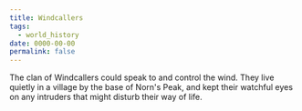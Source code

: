 ```yaml
---
title: Windcallers
tags:
  - world_history
date: 0000-00-00
permalink: false
---
```

The clan of Windcallers could speak to and control the wind. They live quietly in a village by the base of Norn's Peak, and kept their watchful eyes on any intruders that might disturb their way of life.
